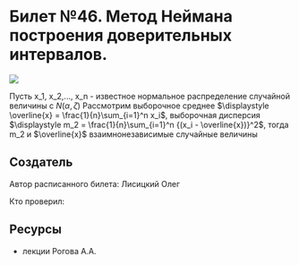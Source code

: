 # Билет №46. Метод Неймана построения доверительных интервалов.
![](./graph1.png)

Пусть x_1, x_2,..., x_n - известное нормальное распределение случайной величины с $\displaystyle N(\alpha, \zeta)$
Рассмотрим выборочное среднее $\displaystyle \overline{x} = \frac{1}{n}\sum_{i=1}^n x_i$, выборочная дисперсия $\displaystyle m_2 = \frac{1}{n}\sum_{i=1}^n {(x_i - \overline{x})}^2$, тогда m_2 и $\overline{x}$ взаимнонезависимые случайные величины


## Создатель

Автор расписанного билета: Лисицкий Олег

Кто проверил:


## Ресурсы
- лекции Рогова А.А.
